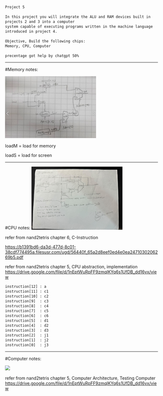 ``````
Project 5

In this project you will integrate the ALU and RAM devices built in projects 2 and 3 into a computer
system capable of executing programs written in the machine language introduced in project 4.

Objective, Build the following chips:
Memory, CPU, Computer    

precentage got help by chatgpt 50%

``````
-------------------
#Memory notes:

<img src="images/image.png" width="300">

loadM = load for memory

loadS = load for screen

----------------------------------

#CPU notes:
<img src="images/image6.png" width="300">

refer from nand2tetris chapter 6, C-Instruction

https://b1391bd6-da3d-477d-8c01-38cdf774495a.filesusr.com/ugd/56440f_65a2d8eef0ed4e0ea2471030206269b5.pdf 



refer from nand2tetris chapter 5, CPU abstraction, implementation
https://drive.google.com/file/d/1nEptWuRpFF9zmqlKYq6s1UfDB_dd16vx/view 



```instruction[15] : to differ whether an instruction is an Address or a C-Instruction
instruction[12] : a
instruction[11] : c1
instruction[10] : c2
instruction[9]  : c3
instruction[8]  : c4
instruction[7]  : c5
instruction[6]  : c6
instruction[5]  : d1
instruction[4]  : d2
instruction[3]  : d3
instruction[2]  : j1
instruction[1]  : j2
instruction[0]  : j3
``````
-----------------------
#Computer notes:

<img src="images/image1.png" width="300">

refer from nand2tetris chapter 5, Computer Architecture, Testing Computer
https://drive.google.com/file/d/1nEptWuRpFF9zmqlKYq6s1UfDB_dd16vx/view